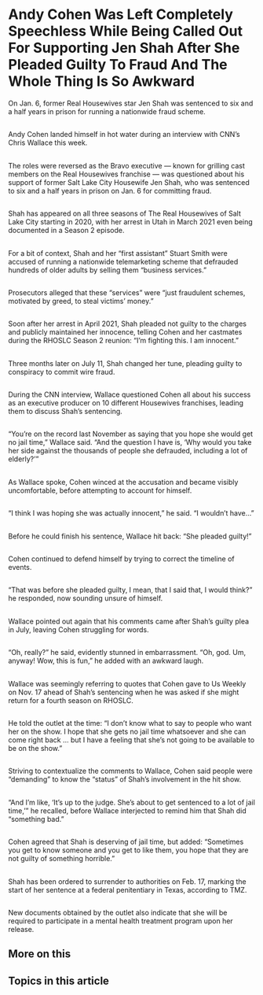# Andy Cohen Was Left Completely Speechless While Being Called Out For Supporting Jen Shah After She Pleaded Guilty To Fraud And The Whole Thing Is So Awkward

On Jan. 6, former Real Housewives star Jen Shah was sentenced to six and a half years in prison for running a nationwide fraud scheme.

## 
Andy Cohen landed himself in hot water during an interview with CNN’s Chris Wallace this week.


## 
The roles were reversed as the Bravo executive — known for grilling cast members on the Real Housewives franchise — was questioned about his support of former Salt Lake City Housewife Jen Shah, who was sentenced to six and a half years in prison on Jan. 6 for committing fraud.


## 
Shah has appeared on all three seasons of The Real Housewives of Salt Lake City starting in 2020, with her arrest in Utah in March 2021 even being documented in a Season 2 episode.


## 
For a bit of context, Shah and her “first assistant” Stuart Smith were accused of running a nationwide telemarketing scheme that defrauded hundreds of older adults by selling them “business services.”


## 
Prosecutors alleged that these “services” were “just fraudulent schemes, motivated by greed, to steal victims’ money.”


## 
Soon after her arrest in April 2021, Shah pleaded not guilty to the charges and publicly maintained her innocence, telling Cohen and her castmates during the RHOSLC Season 2 reunion: “I’m fighting this. I am innocent.”


## 
Three months later on July 11, Shah changed her tune, pleading guilty to conspiracy to commit wire fraud.


## 
During the CNN interview, Wallace questioned Cohen all about his success as an executive producer on 10 different Housewives franchises, leading them to discuss Shah’s sentencing.


## 
“You’re on the record last November as saying that you hope she would get no jail time,” Wallace said. “And the question I have is, ‘Why would you take her side against the thousands of people she defrauded, including a lot of elderly?’”


## 
As Wallace spoke, Cohen winced at the accusation and became visibly uncomfortable, before attempting to account for himself.


## 
“I think I was hoping she was actually innocent,” he said. “I wouldn’t have…”


## 
Before he could finish his sentence, Wallace hit back: “She pleaded guilty!”


## 
Cohen continued to defend himself by trying to correct the timeline of events.


## 
“That was before she pleaded guilty, I mean, that I said that, I would think?” he responded, now sounding unsure of himself.


## 
Wallace pointed out again that his comments came after Shah’s guilty plea in July, leaving Cohen struggling for words.


## 
“Oh, really?” he said, evidently stunned in embarrassment. “Oh, god. Um, anyway! Wow, this is fun,” he added with an awkward laugh.


## 
Wallace was seemingly referring to quotes that Cohen gave to Us Weekly on Nov. 17 ahead of Shah’s sentencing when he was asked if she might return for a fourth season on RHOSLC.


## 
He told the outlet at the time: “I don’t know what to say to people who want her on the show. I hope that she gets no jail time whatsoever and she can come right back … but I have a feeling that she’s not going to be available to be on the show.”


## 
Striving to contextualize the comments to Wallace, Cohen said people were “demanding” to know the “status” of Shah’s involvement in the hit show.


## 
“And I’m like, ‘It’s up to the judge. She’s about to get sentenced to a lot of jail time,’” he recalled, before Wallace interjected to remind him that Shah did “something bad.”


## 
Cohen agreed that Shah is deserving of jail time, but added: “Sometimes you get to know someone and you get to like them, you hope that they are not guilty of something horrible.”


## 
Shah has been ordered to surrender to authorities on Feb. 17, marking the start of her sentence at a federal penitentiary in Texas, according to TMZ.


## 
New documents obtained by the outlet also indicate that she will be required to participate in a mental health treatment program upon her release.


## More on this

## Topics in this article


